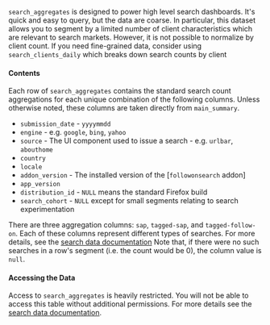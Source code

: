 `search_aggregates` is designed to power high level search dashboards.
It's quick and easy to query, but the data are coarse.
In particular, this dataset allows you to segment
by a limited number of client characteristics which are relevant to search markets.
However, it is not possible to normalize by client count.
If you need fine-grained data, consider using `search_clients_daily`
which breaks down search counts by client

#### Contents

Each row of `search_aggregates` contains
the standard search count aggregations
for each unique combination of the following columns.
Unless otherwise noted, these columns are taken directly from `main_summary`.

* `submission_date` - `yyyymmdd`
* `engine` - e.g. `google`, `bing`, `yahoo`
* `source` - The UI component used to issue a search - e.g. `urlbar`, `abouthome`
* `country`
* `locale`
* `addon_version` - The installed version of the [`followonsearch` addon]
* `app_version`
* `distribution_id` - `NULL` means the standard Firefox build
* `search_cohort` - `NULL` except for small segments relating to search experimentation

There are three aggregation columns:
`sap`, `tagged-sap`, and `tagged-follow-on`.
Each of these columns represent different types of searches.
For more details, see the [search data documentation]
Note that, if there were no such searches in a row's segment
(i.e. the count would be 0),
the column value is `null`.

<!--
#### Background and Caveats
-->

#### Accessing the Data

Access to `search_aggregates` is heavily restricted.
You will not be able to access this table without additional permissions.
For more details see the [search data documentation].

<!--
#### Further Reading
-->


[followonsearch addon]: https://github.com/mozilla/followonsearch
[search data documentation]: ../../search.md
